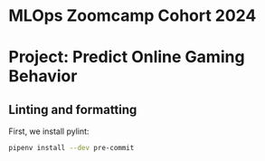 # MLOps Zoomcamp Cohort 2024
# Project: Predict Online Gaming Behavior

## Linting and formatting

First, we install pylint:
```bash
pipenv install --dev pre-commit
```

